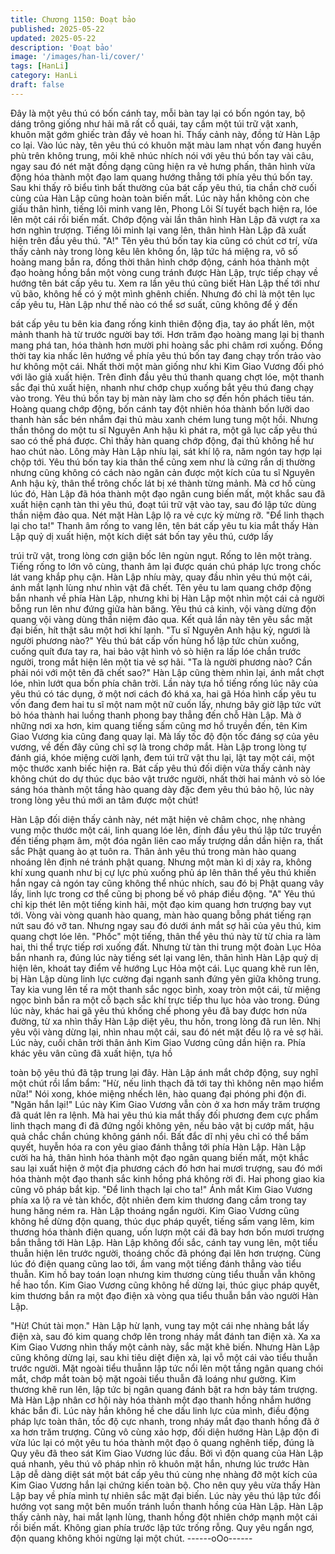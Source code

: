 ```yaml
---
title: Chương 1150: Đoạt bảo
published: 2025-05-22
updated: 2025-05-22
description: 'Đoạt bảo'
image: '/images/han-li/cover/'
tags: [HanLi]
category: HanLi
draft: false
---
```


Đây là một yêu thú có bốn cánh tay, mỗi bàn tay lại có bốn ngón
tay, bộ dáng trông giống như hải mã rất cổ quái, tay cầm một túi
trữ vật xanh, khuôn mặt gớm ghiếc tràn đầy vẻ hoan hỉ.
Thấy cảnh này, đồng tử Hàn Lập co lại.
Vào lúc này, tên yêu thú có khuôn mặt màu lam nhạt vốn đang
huyền phù trên không trung, môi khẽ nhúc nhích nói với yêu thú
bốn tay vài câu, ngay sau đó nét mặt đồng dạng cũng hiện ra vẻ
hưng phấn, thân hình vừa động hóa thành một đạo lam quang
hướng thẳng tới phía yêu thú bốn tay.
Sau khi thấy rõ biểu tình bất thường của bát cấp yêu thú, tia chần
chờ cuối cùng của Hàn Lập cũng hoàn toàn biến mất.
Lúc này hắn không còn che giấu thân hình, tiếng lôi minh vang
lên, Phong Lôi Sí tuyết bạch hiện ra, lóe lên một cái rồi biến mất.
Chớp động vài lần thân hình Hàn Lập đã vượt ra xa hơn nghìn
trượng.
Tiếng lôi minh lại vang lên, thân hình Hàn Lập đã xuất hiện trên
đầu yêu thú.
"A!" Tên yêu thú bốn tay kia cũng có chút cơ trí, vừa thấy cảnh
này trong lòng kêu lên không ổn, lập tức há miệng ra, vô số
hoàng mang bắn ra, đồng thời thân hình chớp động, cánh hóa
thành một đạo hoàng hồng bắn một vòng cung tránh được Hàn
Lập, trực tiếp chạy về hướng tên bát cấp yêu tu.
Xem ra lần yêu thú cũng biết Hàn Lập thế tới như vũ bão, không
hề có ý một mình ghênh chiến. Nhưng đó chỉ là một tên lục cấp
yêu tu, Hàn Lập như thế nào có thể sơ suất, cũng không để ý đến

bát cấp yêu tu bên kia đang rống kinh thiên động địa, tay áo phất
lên, một mảnh thanh hà từ trước người bay tới.
Hơn trăm đạo hoàng mang lại bị thanh mang phá tan, hóa thành
hơn mười phi hoàng sắc phi châm rơi xuống. Đồng thời tay kia
nhấc lên hướng về phía yêu thú bốn tay đang chạy trốn trảo vào
hư không một cái.
Nhất thời một màn giống như khi Kim Giao Vương đối phó với lão
giả xuất hiện. Trên đỉnh đầu yêu thú thanh quang chợt lóe, một
thanh sắc đại thủ xuất hiện, nhanh như chớp chụp xuống bắt yêu
thú đang chạy vào trong.
Yêu thú bốn tay bị màn này làm cho sợ đến hồn phách tiêu tán.
Hoàng quang chớp động, bốn cánh tay đột nhiên hóa thành bốn
lưỡi dao thanh hàn sắc bén nhắm đại thủ màu xanh chém lung
tung một hồi.
Nhưng thần thông do một tu sĩ Nguyên Anh hậu kì phát ra, một gã
lục cấp yêu thú sao có thể phá được.
Chỉ thấy hàn quang chớp động, đại thủ không hề hư hao chút
nào. Lông mày Hàn Lập nhíu lại, sát khí lộ ra, năm ngón tay hợp
lại chộp tới.
Yêu thú bốn tay kia thân thể cũng xem như là cứng rắn dị thường
nhưng cũng không có cách nào ngăn cản được một kích của tu sĩ
Nguyên Anh hậu kỳ, thân thể trông chốc lát bị xé thành từng
mảnh.
Mà cơ hồ cùng lúc đó, Hàn Lập đã hóa thành một đạo ngân cung
biến mất, một khắc sau đã xuất hiện cạnh tàn thi yêu thú, đoạt túi
trữ vật vào tay, sau đó lập tức dùng thần niệm đảo qua. Nét mặt
Hàn Lập lộ ra vẻ cực kỳ mừng rỡ.
"Để linh thạch lại cho ta!"
Thanh âm rống to vang lên, tên bát cấp yêu tu kia mắt thấy Hàn
Lập quỷ dị xuất hiện, một kích diệt sát bốn tay yêu thú, cướp lấy

trúi trữ vật, trong lòng cơn giận bốc lên ngùn ngụt. Rống to lên
một tràng.
Tiếng rống to lớn vô cùng, thanh âm lại được quán chú pháp lực
trong chốc lát vang khắp phụ cận.
Hàn Lập nhíu mày, quay đầu nhìn yêu thú một cái, ánh mắt lạnh
lùng như nhìn vật đã chết. Tên yêu tu lam quang chớp động bắn
nhanh về phía Hàn Lập, nhưng khi bị Hàn Lập một nhìn một cái
cả người bỗng run lên như đứng giữa hàn băng. Yêu thú cả kinh,
vội vàng dừng độn quang vội vàng dùng thần niệm đảo qua.
Kết quả lần này tên yêu sắc mặt đại biến, hít thật sâu một hơi khí
lạnh.
"Tu sĩ Nguyên Anh hậu kỳ, ngươi là người phương nào?" Yêu thú
bát cấp vốn hùng hổ lập tức chùn xuống, cuống quít đưa tay ra,
hai bảo vật hình vỏ sò hiện ra lấp lóe chắn trước người, trong mắt
hiện lên một tia vẻ sợ hãi.
"Ta là người phương nào? Cần phải nói với một tên đã chết sao?"
Hàn Lập cũng thèm nhìn lại, ánh mắt chợt lóe, nhìn lướt qua bốn
phía chân trời.
Lần này tựa hồ tiếng rống lúc nãy của yêu thú có tác dụng, ở một
nơi cách đó khá xa, hai gã Hóa hình cấp yêu tu vốn đang đem hai
tu sĩ một nam một nữ cuốn lấy, nhưng bây giờ lập tức vứt bỏ hóa
thành hai luồng thanh phong bay thẳng đến chỗ Hàn Lập. Mà ở
những nơi xa hơn, kim quang tiếng sấm cũng mơ hồ truyền đến,
tên Kim Giao Vương kia cũng đang quay lại. Mà lấy tốc độ độn
tốc đáng sợ của yêu vương, về đến đây cũng chỉ sợ là trong chớp
mắt.
Hàn Lập trong lòng tự đánh giá, khóe miệng cười lạnh, đem túi
trữ vật thu lại, lật tay một cái, một mộc thước xanh biếc hiện ra.
Bát cấp yêu thú đối diện vừa thấy cảnh này không chút do dự
thúc dục bảo vật trước người, nhất thời hai mảnh vỏ sò lóe sáng
hóa thành một tầng hào quang dày đặc đem yêu thú bảo hộ, lúc
này trong lòng yêu thú mới an tâm được một chút!

Hàn Lập đối diện thấy cảnh này, nét mặt hiện vẻ châm chọc, nhẹ
nhàng vung mộc thước một cái, linh quang lóe lên, đỉnh đầu yêu
thú lập tức truyền đến tiếng phạm âm, một đóa ngân liên cao mấy
trượng dần dần hiện ra, thất sắc Phật quang ào ạt tuôn ra. Thân
ảnh yêu thú trong màn hào quang nhoáng lên định né tránh phật
quang.
Nhưng một màn kì dị xảy ra, không khí xung quanh như bị cự lực
phủ xuống phủ áp lên thân thể yêu thú khiến hắn ngay cả ngón
tay cũng không thể nhúc nhích, sau đó bị Phật quang vây lấy, linh
lực trong cơ thể cũng bị phong bế vô pháp điều động.
"A" Yêu thú chỉ kịp thét lên một tiếng kinh hãi, một đạo kim quang
hơn trượng bay vụt tới. Vòng vài vòng quanh hào quang, màn
hào quang bỗng phát tiếng rạn nứt sau đó vỡ tan.
Nhưng ngay sau đó dưới ánh mắt sợ hãi của yêu thú, kim quang
chợt lóe lên.
"Phốc" một tiếng, thân thể yêu thú này từ từ chia ra làm hai, thi
thể trực tiếp rơi xuống đất.
Nhưng từ tàn thi trung một đoàn Lục Hỏa bắn nhanh ra, đúng lúc
này tiếng sét lại vang lên, thân hình Hàn Lập quỷ dị hiện lên,
khoát tay điểm về hướng Lục Hỏa một cái. Lục quang khẽ run lên,
bị Hàn Lập dùng linh lực cường đại ngạnh sanh đứng yên giữa
không trung.
Tay kia vung lên tế ra một thanh sắc ngọc bình, xoay tròn một cái,
từ miệng ngọc bình bắn ra một cỗ bạch sắc khí trực tiếp thu lục
hỏa vào trong.
Đúng lúc này, khác hai gã yêu thú khống chế phong yêu đã bay
được hơn nửa đường, từ xa nhìn thấy Hàn Lập diệt yêu, thu hồn,
trong lòng đã run lên.
Nhị yêu vội vàng dừng lại, nhìn nhau một cái, sau đó nét mặt đều
lộ ra vẻ sợ hãi. Lúc này, cuối chân trời thân ảnh Kim Giao Vương
cũng dần hiện ra. Phía khác yêu vân cũng đã xuất hiện, tựa hồ

toàn bộ yêu thú đã tập trung lại đây.
Hàn Lập ánh mắt chớp động, suy nghĩ một chút rồi lẩm bẩm: "Hừ,
nếu linh thạch đã tới tay thì không nên mạo hiểm nữa!" Nói xong,
khóe miệng nhếch lên, hào quang đại phóng phi độn đi.
"Ngăn hắn lại!"
Lúc này Kim Giao Vương vẫn còn ở xa hơn mấy trăm trượng đã
quát lên ra lệnh. Mà hai yêu thú kia mắt thấy đối phương đem cực
phẩm linh thạch mang đi đã đứng ngồi không yên, nếu bảo vật bị
cướp mất, hậu quả chắc chắn chúng không gánh nổi. Bất đắc dĩ
nhị yêu chỉ có thể bấm quyết, huyễn hóa ra con yêu giao đánh
thẳng tới phía Hàn Lập.
Hàn Lập cười ha hả, thân hình hóa thành một đạo ngân quang
biến mất, một khắc sau lại xuất hiện ở một địa phương cách đó
hơn hai mươi trượng, sau đó mới hóa thành một đạo thanh sắc
kinh hồng phá không rời đi.
Hai phong giao kia cũng vô pháp bắt kịp.
"Để linh thạch lại cho ta!" Ánh mắt Kim Giao Vương phía xa lộ ra
vẻ tàn khốc, đột nhiên đem kim thương đang cầm trong tay hung
hăng ném ra.
Hàn Lập thoáng ngẩn người.
Kim Giao Vương cũng không hề dừng độn quang, thúc dục pháp
quyết, tiếng sấm vang lêm, kim thương hóa thành điện quang,
uốn lượn một cái đã bay hơn bốn mươi trượng bắn thẳng tới Hàn
Lập. Hàn Lập không đổi sắc, cánh tay vung lên, một tiểu thuẫn
hiện lên trước người, thoáng chốc đã phóng đại lên hơn trượng.
Cùng lúc đó điện quang cũng lao tới, ầm vang một tiếng đánh
thẳng vào tiểu thuẫn.
Kim hồ bay toán loạn nhưng kim thương cùng tiểu thuẫn vẫn
không hề hao tổn. Kim Giao Vương cũng không hề dừng lại, thúc
giục pháp quyết, kim thương bắn ra một đạo điện xà vòng qua
tiểu thuẫn bắn vào người Hàn Lập.

"Hừ! Chút tài mọn." Hàn Lập hừ lạnh, vung tay một cái nhẹ nhàng
bắt lấy điện xà, sau đó kim quang chớp lên trong nháy mắt đánh
tan điện xà.
Xa xa Kim Giao Vương nhìn thấy một cảnh này, sắc mặt khẽ biến.
Nhưng Hàn Lập cũng không dừng lại, sau khi tiêu diệt điện xà, lại
vỗ một cái vào tiểu thuẫn trước người.
Mặt ngoài tiểu thuẫnn lập tức nổi lên một tầng ngân quang chói
mắt, chớp mắt toàn bộ mặt ngoài tiểu thuẫn đã loáng như gường.
Kim thương khẽ run lên, lập tức bị ngân quang đánh bật ra hơn
bảy tám trượng.
Mà Hàn Lập nhân cơ hội này hóa thành một đạo thanh hồng
nhắm hướng khác bắn đi. Lúc này hắn không hề che dấu linh lực
của mình, điều động pháp lực toàn thân, tốc độ cực nhanh, trong
nháy mắt đạo thanh hồng đã ở xa hơn trăm trượng.
Cũng vô cùng xảo hợp, đối diện hướng Hàn Lập độn đi vừa lúc lại
có một yêu tu hóa thành một đạo ô quang nghênh tiếp, đúng là
Quy yêu đã theo sát Kim Giao Vương lúc đầu. Bởi vì độn quang
của Hàn Lập quá nhanh, yêu thú vô pháp nhìn rõ khuôn mặt hắn,
nhưng lúc trước Hàn Lập dễ dàng diệt sát một bát cấp yêu thú
cùng nhẹ nhàng đỡ một kích của Kim Giao Vương hắn lại chứng
kiến toàn bộ. Cho nên quy yêu vừa thấy Hàn Lập bay về phía
mình tự nhiên sắc mặt đại biến. Lúc này yêu thú lập tức đổi
hướng vọt sang một bên muốn tránh luồn thanh hồng của Hàn
Lập.
Hàn Lập thấy cảnh này, hai mắt lạnh lùng, thanh hồng đột nhiên
chớp mạnh một cái rồi biến mất. Không gian phía trước lập tức
trống rỗng. Quy yêu ngẩn ngơ, độn quang không khỏi ngừng lại
một chút.
------oOo------

